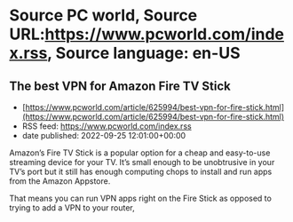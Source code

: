 # Source PC world, Source URL:https://www.pcworld.com/index.rss, Source language: en-US

## The best VPN for Amazon Fire TV Stick
 - [https://www.pcworld.com/article/625994/best-vpn-for-fire-stick.html](https://www.pcworld.com/article/625994/best-vpn-for-fire-stick.html)
 - RSS feed: https://www.pcworld.com/index.rss
 - date published: 2022-09-25 12:01:00+00:00

<div id="link_wrapped_content">
<section class="wp-block-bigbite-multi-title"><div class="container"></div></section><p>Amazon&rsquo;s Fire TV Stick is a popular option for a cheap and easy-to-use streaming device for your TV. It&rsquo;s small enough to be unobtrusive in your TV&rsquo;s port but it still has enough computing chops to install and run apps from the Amazon Appstore. </p>



<p>That means you can run VPN apps right on the Fire Stick as opposed to trying to add a VPN to your router, 
